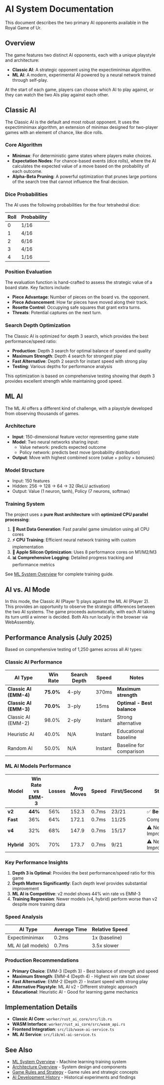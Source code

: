 # AI System Documentation

This document describes the two primary AI opponents available in the Royal Game of Ur.

## Overview

The game features two distinct AI opponents, each with a unique playstyle and architecture:

- **Classic AI**: A strategic opponent using the expectiminimax algorithm.
- **ML AI**: A modern, experimental AI powered by a neural network trained through self-play.

At the start of each game, players can choose which AI to play against, or they can watch the two AIs play against each other.

## Classic AI

The Classic AI is the default and most robust opponent. It uses the expectiminimax algorithm, an extension of minimax designed for two-player games with an element of chance, like dice rolls.

### Core Algorithm

- **Minimax**: For deterministic game states where players make choices.
- **Expectation Nodes**: For chance-based events (dice rolls), where the AI calculates the expected value of a move based on the probability of each outcome.
- **Alpha-Beta Pruning**: A powerful optimization that prunes large portions of the search tree that cannot influence the final decision.

### Dice Probabilities

The AI uses the following probabilities for the four tetrahedral dice:

| Roll | Probability |
| ---- | ----------- |
| 0    | 1/16        |
| 1    | 4/16        |
| 2    | 6/16        |
| 3    | 4/16        |
| 4    | 1/16        |

### Position Evaluation

The evaluation function is hand-crafted to assess the strategic value of a board state. Key factors include:

- **Piece Advantage**: Number of pieces on the board vs. the opponent.
- **Piece Advancement**: How far pieces have moved along their track.
- **Rosette Control**: Occupying safe squares that grant extra turns.
- **Threats**: Potential captures on the next turn.

### Search Depth Optimization

The Classic AI is optimized for depth 3 search, which provides the best performance/speed ratio:

- **Production**: Depth 3 search for optimal balance of speed and quality
- **Maximum Strength**: Depth 4 search for strongest play
- **Fast Alternative**: Depth 2 search for instant speed with strong play
- **Testing**: Various depths for performance analysis

This optimization is based on comprehensive testing showing that depth 3 provides excellent strength while maintaining good speed.

## ML AI

The ML AI offers a different kind of challenge, with a playstyle developed from observing thousands of games.

### Architecture

- **Input**: 150-dimensional feature vector representing game state
- **Model**: Two neural networks sharing input:
  - Value network: predicts expected outcome
  - Policy network: predicts best move (probability distribution)
- **Output**: Move with highest combined score (value + policy + bonuses)

### Model Structure

- Input: 150 features
- Hidden: 256 → 128 → 64 → 32 (ReLU activation)
- Output: Value (1 neuron, tanh), Policy (7 neurons, softmax)

### Training System

The project uses a **pure Rust architecture** with **optimized CPU parallel processing**:

1. **🦀 Rust Data Generation**: Fast parallel game simulation using all CPU cores
2. **⚡ CPU Training**: Efficient neural network training with custom implementation
3. **🍎 Apple Silicon Optimization**: Uses 8 performance cores on M1/M2/M3
4. **📊 Comprehensive Logging**: Detailed progress tracking and performance metrics

See [ML System Overview](./ml-system-overview.md) for complete training guide.

## AI vs. AI Mode

In this mode, the Classic AI (Player 1) plays against the ML AI (Player 2). This provides an opportunity to observe the strategic differences between the two AI systems. The game proceeds automatically, with each AI taking its turn until a winner is decided. Both AIs run locally in the browser via WebAssembly.

## Performance Analysis (July 2025)

Based on comprehensive testing of 1,250 games across all AI types:

### Classic AI Performance

| AI Type                | Win Rate  | Search Depth | Speed   | Notes                      |
| ---------------------- | --------- | ------------ | ------- | -------------------------- |
| **Classic AI (EMM-4)** | **75.0%** | 4-ply        | 370ms   | **Maximum strength**       |
| **Classic AI (EMM-3)** | **70.0%** | 3-ply        | 15ms    | **Optimal - Best balance** |
| Classic AI (EMM-2)     | 98.0%     | 2-ply        | Instant | Strong alternative         |
| Heuristic AI           | 40.0%     | N/A          | Instant | Educational baseline       |
| Random AI              | 50.0%     | N/A          | Instant | Baseline for comparison    |

### ML AI Models Performance

| Model      | Win Rate vs EMM-3 | Losses | Avg Moves | Speed | First/Second | Status               |
| ---------- | ----------------- | ------ | --------- | ----- | ------------ | -------------------- |
| **v2**     | **44%**           | 56%    | 152.3     | 0.7ms | 23/21        | ✅ **Best**          |
| **Fast**   | 36%               | 64%    | 172.1     | 0.7ms | 11/25        | Competitive          |
| **v4**     | 32%               | 68%    | 147.9     | 0.7ms | 15/17        | ⚠️ Needs Improvement |
| **Hybrid** | 30%               | 70%    | 173.7     | 0.7ms | 9/21         | ⚠️ Needs Improvement |

### Key Performance Insights

1. **Depth 3 is Optimal**: Provides the best performance/speed ratio for this game
2. **Depth Matters Significantly**: Each depth level provides substantial improvement
3. **ML AI is Competitive**: v2 model shows 44% win rate vs EMM-3
4. **Training Regression**: Newer models (v4, hybrid) perform worse than v2 despite more training data

### Speed Analysis

| AI Type            | Average Time | Relative Speed |
| ------------------ | ------------ | -------------- |
| Expectiminimax     | 0.2ms        | 1x (baseline)  |
| ML AI (all models) | 0.7ms        | 3.5x slower    |

### Production Recommendations

- **Primary Choice**: EMM-3 (Depth 3) - Best balance of strength and speed
- **Maximum Strength**: EMM-4 (Depth 4) - Highest win rate but slower
- **Fast Alternative**: EMM-2 (Depth 2) - Instant speed with strong play
- **Alternative Playstyle**: ML AI v2 - Different strategic approach
- **Educational**: Heuristic AI - Good for learning game mechanics

## Implementation Details

- **Classic AI Core**: `worker/rust_ai_core/src/lib.rs`
- **WASM Interface**: `worker/rust_ai_core/src/wasm_api.rs`
- **Frontend Integration**: `src/lib/wasm-ai-service.ts`
- **ML AI Service**: `src/lib/ml-ai-service.ts`

## See Also

- [ML System Overview](./ml-system-overview.md) - Machine learning training system
- [Architecture Overview](./architecture-overview.md) - System design and components
- [Game Rules and Strategy](./game-rules-strategy.md) - Game rules and strategic concepts
- [AI Development History](./ai-development-history.md) - Historical experiments and findings
